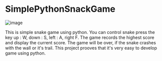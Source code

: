 # SimplePythonSnackGame

![image](https://user-images.githubusercontent.com/121934188/211818938-09796b7e-9eaf-4162-8906-df0c387411e7.png)

This is simple snake game using python.
You can control snake press the key up : W, down : S, left : A, right F.
The game records the highest score and display the current score.
The game will be over, if the snake crashes with the wall or it's trail.
This project prooves that it's very easy to develop game using python.
